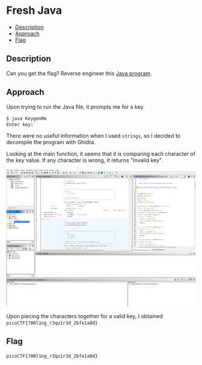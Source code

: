 # Fresh Java

- [Description](#description)
- [Approach](#approach)
- [Flag](#flag)

## Description

Can you get the flag?
Reverse engineer this [Java program](https://artifacts.picoctf.net/c/199/KeygenMe.class).

## Approach

Upon trying to run the Java file, it prompts me for a key.

```
$ java KeygenMe
Enter key:
```

There were no useful information when I used `strings`, so I decided to decompile the program with Ghidra.

Looking at the main function, it seems that it is comparing each character of the key value. If any character is wrong, it returns "Invalid key".

<p align="center">
  <img src="https://raw.githubusercontent.com/DarrenPea/picoCTF_writeups/refs/heads/main/picoCTF-2022/Reverse-Engineering/Fresh-Java/img/main.png" />
</p>

Upon piecing the characters together for a valid key, I obtained `picoCTF{700l1ng_r3qu1r3d_2bfe1a0d}`

## Flag

`picoCTF{700l1ng_r3qu1r3d_2bfe1a0d}`